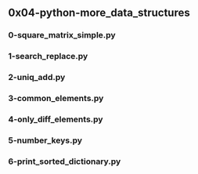 ## 0x04-python-more_data_structures
### 0-square_matrix_simple.py
### 1-search_replace.py
### 2-uniq_add.py
### 3-common_elements.py
### 4-only_diff_elements.py
### 5-number_keys.py
### 6-print_sorted_dictionary.py
